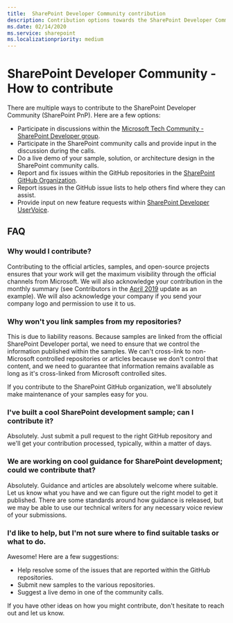 ```yaml
---
title:  SharePoint Developer Community contribution
description: Contribution options towards the SharePoint Developer Community.
ms.date: 02/14/2020
ms.service: sharepoint
ms.localizationpriority: medium
---
```


# SharePoint Developer Community - How to contribute

There are multiple ways to contribute to the SharePoint Developer Community (SharePoint PnP). Here are a few options:

* Participate in discussions within the [Microsoft Tech Community - SharePoint Developer group](https://techcommunity.microsoft.com/t5/SharePoint-Developer/bd-p/SharePointDev).
* Participate in the SharePoint community calls and provide input in the discussion during the calls.
* Do a live demo of your sample, solution, or architecture design in the SharePoint community calls.
* Report and fix issues within the GitHub repositories in the [SharePoint GitHub Organization](http://github.com/sharepoint).
* Report issues in the GitHub issue lists to help others find where they can assist.
* Provide input on new feature requests within [SharePoint Developer UserVoice](https://sharepoint.uservoice.com/forums/329220-sharepoint-dev-platform).

## FAQ

### Why would I contribute?

Contributing to the official articles, samples, and open-source projects ensures that your work will get the maximum visibility through the official channels from Microsoft. We will also acknowledge your contribution in the monthly summary (see Contributors in the [April 2019](https://developer.microsoft.com/office/blogs/sharepoint-development-community-pnp-april-2019-update/) update as an example). We will also acknowledge your company if you send your company logo and permission to use it to us.

### Why won't you link samples from my repositories?

This is due to liability reasons. Because samples are linked from the official SharePoint Developer portal, we need to ensure that we control the information published within the samples. We can't cross-link to non-Microsoft controlled repositories or articles because we don't control that content, and we need to guarantee that information remains available as long as it's cross-linked from Microsoft controlled sites.

If you contribute to the SharePoint GitHub organization, we'll absolutely make maintenance of your samples easy for you.

### I've built a cool SharePoint development sample; can I contribute it?

Absolutely. Just submit a pull request to the right GitHub repository and we'll get your contribution processed, typically, within a matter of days.

### We are working on cool guidance for SharePoint development; could we contribute that?

Absolutely. Guidance and articles are absolutely welcome where suitable. Let us know what you have and we can figure out the right model to get it published. There are some standards around how guidance is released, but we may be able to use our technical writers for any necessary voice review of your submissions.

### I'd like to help, but I'm not sure where to find suitable tasks or what to do.

Awesome! Here are a few suggestions:

* Help resolve some of the issues that are reported within the GitHub repositories.
* Submit new samples to the various repositories.
* Suggest a live demo in one of the community calls.

If you have other ideas on how you might contribute, don't hesitate to reach out and let us know.
